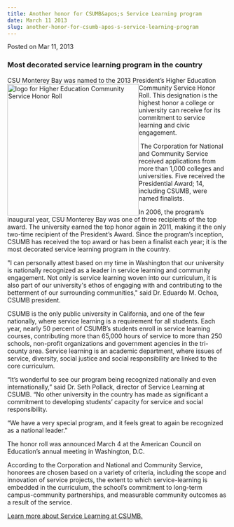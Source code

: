 ```yaml
---
title: Another honor for CSUMB&apos;s Service Learning program
date: March 11 2013
slug: another-honor-for-csumb-apos-s-service-learning-program
---
```





<span class="date">Posted on Mar 11, 2013    </span>
<h3>Most decorated service learning program in the country</h3>
<p>CSU Monterey Bay was named to the 2013 President&#x2019;s Higher
Education Community Service Honor&#xA0;<img alt="logo for Higher Education Community Service Honor Roll" src="http://news.csumb.edu/sites/default/files/65/attachments/news/images/03_honorroll_logo.jpg" style="float:left; width:300px; height:300px">Roll. This
designation is the highest honor a college or university can
receive for its commitment to service learning and civic
engagement.</img></p>
<p>&#xA0;The Corporation for National and Community Service
received applications from more than 1,000 colleges and
universities. Five received the Presidential Award; 14, including
CSUMB, were named finalists.</p>
<p>In 2006, the program&#x2019;s inaugural year, CSU Monterey Bay was one
of three recipients of the top award. The university earned the top
honor again in 2011, making it the only two-time recipient of the
President&#x2019;s Award. Since the program&#x2019;s inception, CSUMB has
received the top award or has been a finalist each year; it is the
most decorated service learning program in the country.</p>
<p>&quot;I can personally attest based on my time in Washington that our
university is nationally recognized as a leader in service learning
and community engagement. Not only is service learning woven into
our curriculum, it is also part of our university&apos;s ethos of
engaging with and contributing to the betterment of our surrounding
communities,&quot; said Dr. Eduardo M. Ochoa, CSUMB president.</p>
<p>CSUMB is the only public university in California, and one of
the few nationally, where service learning is a requirement for all
students. Each year, nearly 50 percent of CSUMB&#x2019;s students enroll
in service learning courses, contributing more than 65,000 hours of
service to more than 250 schools, non-profit organizations and
government agencies in the tri-county area. Service learning is an
academic department, where issues of service, diversity, social
justice and social responsibility are linked to the core
curriculum.</p>
<p>&#x201C;It&#x2019;s wonderful to see our program being recognized nationally
and even internationally,&#x201D; said Dr. Seth Pollack, director of
Service Learning at CSUMB. &#x201C;No other university in the country has
made as significant a commitment to developing students&#x2019; capacity
for service and social responsibility.</p>
<p>&#x201C;We have a very special program, and it feels great to again be
recognized as a national leader.&#x201D;</p>
<p>The honor roll was announced March 4 at the American Council on
Education&#x2019;s annual meeting in Washington, D.C.</p>
<p>According to the Corporation and National and Community Service,
honorees are chosen based on a variety of criteria, including the
scope and innovation of service projects, the extent to which
service-learning is embedded in the curriculum, the school&#x2019;s
commitment to long-term campus-community partnerships, and
measurable community outcomes as a result of the service.</p>
<p><a href="http://csumb.edu/service" rel="nofollow">Learn more
about Service Learning at CSUMB.</a></p>





